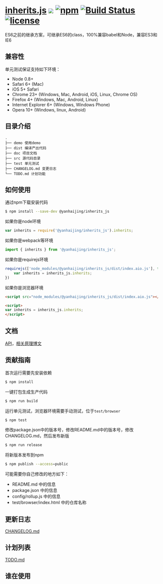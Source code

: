 # [inherits.js](https://github.com/yanhaijing/inherits.js) [![](https://img.shields.io/badge/Powered%20by-jslib%20base-brightgreen.svg)](https://github.com/yanhaijing/jslib-base) [![npm](https://img.shields.io/badge/npm-0.1.1-orange.svg)](https://www.npmjs.com/package/@yanhaijing/inherits_js) [![Build Status](https://travis-ci.org/yanhaijing/inherits.js.svg?branch=master)](https://travis-ci.org/yanhaijing/inherits.js) [![license](https://img.shields.io/badge/license-MIT-blue.svg)](https://github.com/yanhaijing/inherits.js/blob/master/LICENSE)
ES6之前的继承方案，可继承ES6的class，100%兼容babel和Node，兼容ES3和IE6

## 兼容性
单元测试保证支持如下环境：

- Node 0.8+
- Safari 6+ (Mac)
- iOS 5+ Safari
- Chrome 23+ (Windows, Mac, Android, iOS, Linux, Chrome OS)
- Firefox 4+ (Windows, Mac, Android, Linux)
- Internet Explorer 6+ (Windows, Windows Phone)
- Opera 10+ (Windows, linux, Android)

## 目录介绍

```
.
├── demo 使用demo
├── dist 编译产出代码
├── doc 项目文档
├── src 源代码目录
├── test 单元测试
├── CHANGELOG.md 变更日志
└── TODO.md 计划功能
```

## 如何使用
通过npm下载安装代码

```bash
$ npm install --save-dev @yanhaijing/inherits_js
```

如果你是node环境

```js
var inherits = require('@yanhaijing/inherits_js').inherits;
```

如果你是webpack等环境

```js
import { inherits } from '@yanhaijing/inherits_js';
```

如果你是requirejs环境

```js
requirejs(['node_modules/@yanhaijing/inherits_js/dist/index.aio.js'], function (inherits_js) {
    var inherits = inherits_js.inherits;
})
```

如果你是浏览器环境

```html
<script src="node_modules/@yanhaijing/inherits_js/dist/index.aio.js"></script>

<script>
var inherits = inherits_js.inherits;
</script>
```

## 文档
[API](./doc/api.md)，[相关原理博文](http://yanhaijing.com/javascript/2014/11/09/object-inherit-of-js/)

## 贡献指南
首次运行需要先安装依赖

```bash
$ npm install
```

一键打包生成生产代码

```bash
$ npm run build
```

运行单元测试，浏览器环境需要手动测试，位于`test/browser`

```bash
$ npm test
```

修改package.json中的版本号，修改README.md中的版本号，修改CHANGELOG.md，然后发布新版

```bash
$ npm run release
```

将新版本发布到npm

```bash
$ npm publish --access=public
```

可能需要你自己修改的地方如下：

- README.md 中的信息
- package.json 中的信息
- config/rollup.js 中的信息
- test/browser/index.html 中的仓库名称

## 更新日志
[CHANGELOG.md](./CHANGELOG.md)

## 计划列表
[TODO.md](./TODO.md)

## 谁在使用

